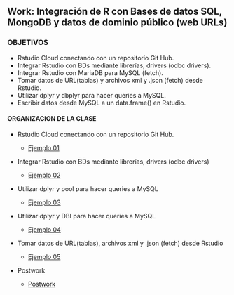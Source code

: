 ## Work: Integración de R con Bases de datos SQL,  MongoDB y datos de dominio público (web URLs)

### OBJETIVOS 

- Rstudio Cloud conectando con un repositorio Git Hub. 
- Integrar Rstudio con BDs mediante librerías, drivers (odbc drivers). 
- Integrar Rstudio con MariaDB para MySQL (fetch).
- Tomar datos de URL(tablas) y archivos xml y .json (fetch) desde Rstudio. 
- Utilizar dplyr y dbplyr para hacer queries a MySQL.
- Escribir datos desde MySQL a un data.frame() en Rstudio.  

#### ORGANIZACION DE LA CLASE 

- Rstudio Cloud conectando con un repositorio Git Hub. 
	- [Ejemplo 01](Ejemplo-01)

- Integrar Rstudio con BDs mediante librerías, drivers (odbc drivers)
	- [Ejemplo 02](Ejemplo-02)

- Utilizar dplyr y pool para hacer queries a MySQL
	- [Ejemplo 03](Ejemplo-03)

- Utilizar dplyr y DBI para hacer queries a MySQL
	- [Ejemplo 04](Ejemplo-04)

- Tomar datos de URL(tablas), archivos xml y .json (fetch) desde Rstudio 
	- [Ejemplo 05](Ejemplo-05)
	
- Postwork
	- [Postwork](Postwork)
